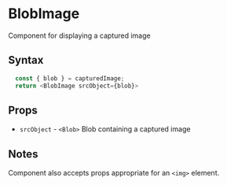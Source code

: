 # BlobImage

Component for displaying a captured image

## Syntax

```js
  const { blob } = capturedImage;
  return <BlobImage srcObject={blob}>
```

## Props

* `srcObject` - `<Blob>` Blob containing a captured image

## Notes

Component also accepts props appropriate for an `<img>` element.
